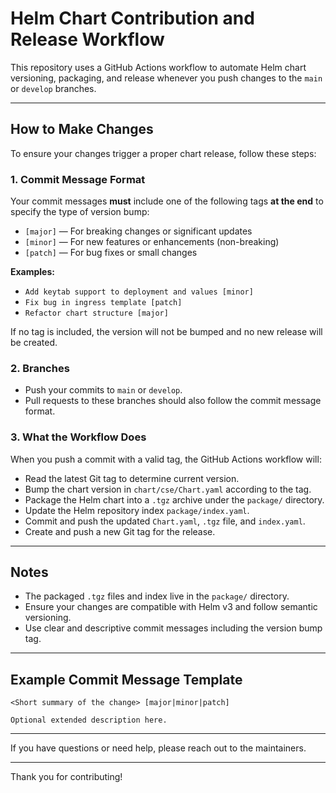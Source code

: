 
# Helm Chart Contribution and Release Workflow

This repository uses a GitHub Actions workflow to automate Helm chart versioning, packaging, and release whenever you push changes to the `main` or `develop` branches.

---

## How to Make Changes

To ensure your changes trigger a proper chart release, follow these steps:

### 1. Commit Message Format

Your commit messages **must** include one of the following tags **at the end** to specify the type of version bump:

- `[major]` — For breaking changes or significant updates
- `[minor]` — For new features or enhancements (non-breaking)
- `[patch]` — For bug fixes or small changes

**Examples:**

- `Add keytab support to deployment and values [minor]`
- `Fix bug in ingress template [patch]`
- `Refactor chart structure [major]`

If no tag is included, the version will not be bumped and no new release will be created.

### 2. Branches

- Push your commits to `main` or `develop`.
- Pull requests to these branches should also follow the commit message format.

### 3. What the Workflow Does

When you push a commit with a valid tag, the GitHub Actions workflow will:

- Read the latest Git tag to determine current version.
- Bump the chart version in `chart/cse/Chart.yaml` according to the tag.
- Package the Helm chart into a `.tgz` archive under the `package/` directory.
- Update the Helm repository index `package/index.yaml`.
- Commit and push the updated `Chart.yaml`, `.tgz` file, and `index.yaml`.
- Create and push a new Git tag for the release.

---

## Notes

- The packaged `.tgz` files and index live in the `package/` directory.
- Ensure your changes are compatible with Helm v3 and follow semantic versioning.
- Use clear and descriptive commit messages including the version bump tag.

---

## Example Commit Message Template

```
<Short summary of the change> [major|minor|patch]

Optional extended description here.
```

---

If you have questions or need help, please reach out to the maintainers.

---

Thank you for contributing!

